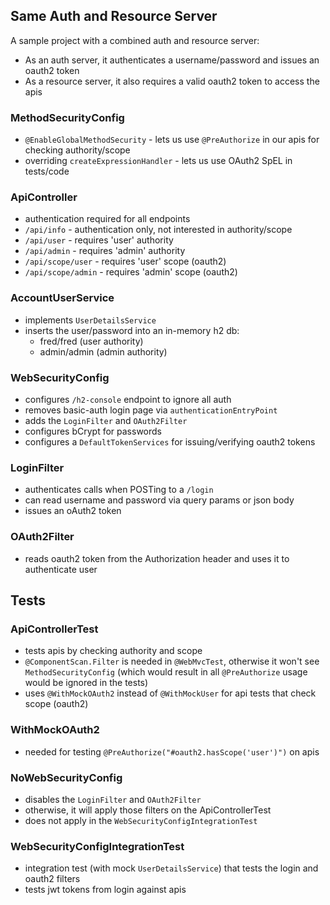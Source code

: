 ## Same Auth and Resource Server

A sample project with a combined auth and resource server:
- As an auth server, it authenticates a username/password and issues an oauth2 token
- As a resource server, it also requires a valid oauth2 token to access the apis

### MethodSecurityConfig
- `@EnableGlobalMethodSecurity` - lets us use `@PreAuthorize` in our apis for checking authority/scope
- overriding `createExpressionHandler` - lets us use OAuth2 SpEL in tests/code

### ApiController
- authentication required for all endpoints
- `/api/info` - authentication only, not interested in authority/scope
- `/api/user` - requires 'user' authority
- `/api/admin` - requires 'admin' authority
- `/api/scope/user` - requires 'user' scope (oauth2)
- `/api/scope/admin` - requires 'admin' scope (oauth2)

### AccountUserService
- implements `UserDetailsService`
- inserts the user/password into an in-memory h2 db:
	- fred/fred (user authority)
	- admin/admin (admin authority)

### WebSecurityConfig
- configures `/h2-console` endpoint to ignore all auth
- removes basic-auth login page via `authenticationEntryPoint`
- adds the `LoginFilter` and `OAuth2Filter`
- configures bCrypt for passwords
- configures a `DefaultTokenServices` for issuing/verifying oauth2 tokens

### LoginFilter
- authenticates calls when POSTing to a `/login`
- can read username and password via query params or json body
- issues an oAuth2 token

### OAuth2Filter
- reads oauth2 token from the Authorization header and uses it to authenticate user


## Tests

### ApiControllerTest
- tests apis by checking authority and scope
- `@ComponentScan.Filter` is needed in `@WebMvcTest`, otherwise it won't see `MethodSecurityConfig` (which would result in  all `@PreAuthorize` usage would be ignored in the tests)
- uses `@WithMockOAuth2` instead of `@WithMockUser` for api tests that check scope (oauth2)

### WithMockOAuth2
- needed for testing `@PreAuthorize("#oauth2.hasScope('user')")` on apis

### NoWebSecurityConfig
- disables the `LoginFilter` and `OAuth2Filter`
- otherwise, it will apply those filters on the ApiControllerTest
- does not apply in the `WebSecurityConfigIntegrationTest`

### WebSecurityConfigIntegrationTest
- integration test (with mock `UserDetailsService`) that tests the login and oauth2 filters
- tests jwt tokens from login against apis
